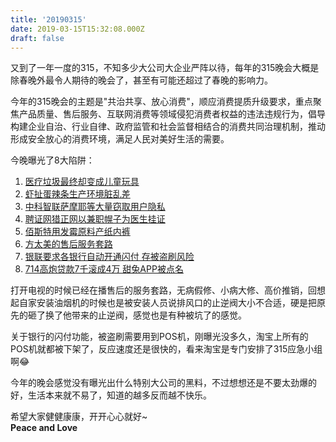 ```yaml
---
title: '20190315'
date: 2019-03-15T15:32:08.000Z
draft: false
---
```


又到了一年一度的315，不知多少大公司大企业严阵以待，每年的315晚会大概是除春晚外最令人期待的晚会了，甚至有可能还超过了春晚的影响力。 <!--more-->

今年的315晚会的主题是"共治共享、放心消费"，顺应消费提质升级要求，重点聚焦产品质量、售后服务、互联网消费等领域侵犯消费者权益的违法违规行为，倡导构建企业自治、行业自律、政府监管和社会监督相结合的消费共同治理机制，推动形成安全放心的消费环境，满足人民对美好生活的需要。

今晚曝光了8大陷阱：

1. [医疗垃圾最终却变成儿童玩具](http://news.cctv.com/2019/03/15/ARTIokftW0hF0yD5vEZztxKT190315.shtml?spm=C94212.P5U2NxPxOG9b.S76735.24)
2. [虾扯蛋辣条生产环境脏乱差](http://news.cctv.com/2019/03/15/ARTIaavsvc076wiwcOhQNdQT190315.shtml?spm=C94212.P5U2NxPxOG9b.S76735.23)
3. [中科智联萨摩耶等大量窃取用户隐私](http://news.cctv.com/2019/03/15/ARTI5GL80hl7QHPmQyzqT2TZ190315.shtml?spm=C94212.P5U2NxPxOG9b.S76735.19)
4. [聘证网猎正网以兼职幌子为医生挂证](http://news.cctv.com/2019/03/15/ARTIOa7A2T9Pr2IYNGFBDI1v190315.shtml?spm=C94212.P5U2NxPxOG9b.S76735.16)
5. [佰斯特用发霉原料产纸内裤](http://news.cctv.com/2019/03/15/ARTIDyHR2rUnACNul4s2SU9L190315.shtml?spm=C94212.P5U2NxPxOG9b.S76735.13)
6. [方太美的售后服务套路](http://news.cctv.com/2019/03/15/ARTI0Wed1htTPosFQ3G4LFyZ190315.shtml?spm=C94212.P5U2NxPxOG9b.S76735.10)
7. [银联要求各银行自动开通闪付 存被盗刷风险](http://news.cctv.com/2019/03/15/ARTIW2bJ4dtdJoY9nhGyxTr4190315.shtml?spm=C94212.P5U2NxPxOG9b.S76735.4)
8. [714高炮贷款7千滚成4万 甜兔APP被点名](http://news.cctv.com/2019/03/15/ARTIfoxg0WxCFAg9G2YZySzL190315.shtml?spm=C94212.P5U2NxPxOG9b.S76735.1)

打开电视的时候已经在播售后的服务套路，无病假修、小病大修、高价推销，回想起自家安装油烟机的时候也是被安装人员说排风口的止逆阀大小不合适，硬是把原先的砸了换了他带来的止逆阀，感觉也是有种被坑了的感觉。

关于银行的闪付功能，被盗刷需要用到POS机，刚曝光没多久，淘宝上所有的POS机就都被下架了，反应速度还是很快的，看来淘宝是专门安排了315应急小组啊😂

今年的晚会感觉没有曝光出什么特别大公司的黑料，不过想想还是不要太劲爆的好，生活本来就不易了，知道的越多反而越不快乐。

希望大家健健康康，开开心心就好~  
**Peace and Love**
